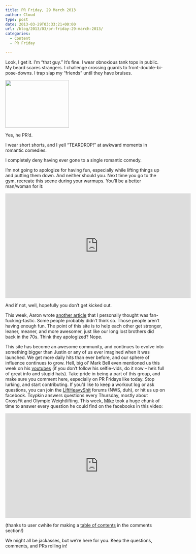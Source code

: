 ```yaml
---
title: PR Friday, 29 March 2013
author: Cloud
type: post
date: 2013-03-29T03:33:21+00:00
url: /blog/2013/03/pr-friday-29-march-2013/
categories:
  - Content
  - PR Friday

---
```

Look, I get it. I&#8217;m &#8220;that guy.&#8221; It&#8217;s fine. I wear obnoxious tank tops in public. My beard scares strangers. I challenge crossing guards to front-double-bi-pose-downs. I trap slap my &#8220;friends&#8221; until they have bruises.

<div id="attachment_8934" style="width: 210px" class="wp-caption aligncenter">
  <a href="/blog/2013/03/pr-friday-29-march-2013/rory-slap/" rel="attachment wp-att-8934"><img aria-describedby="caption-attachment-8934" data-attachment-id="8934" data-permalink="/blog/2013/03/pr-friday-29-march-2013/rory-slap/" data-orig-file="/2013/03/rory-slap.jpg" data-orig-size="960,720" data-comments-opened="1" data-image-meta="{&quot;aperture&quot;:&quot;0&quot;,&quot;credit&quot;:&quot;&quot;,&quot;camera&quot;:&quot;&quot;,&quot;caption&quot;:&quot;&quot;,&quot;created_timestamp&quot;:&quot;0&quot;,&quot;copyright&quot;:&quot;&quot;,&quot;focal_length&quot;:&quot;0&quot;,&quot;iso&quot;:&quot;0&quot;,&quot;shutter_speed&quot;:&quot;0&quot;,&quot;title&quot;:&quot;&quot;}" data-image-title="rory slap" data-image-description="" data-medium-file="/2013/03/rory-slap-200x150.jpg" data-large-file="/2013/03/rory-slap-450x337.jpg" class="size-medium wp-image-8934 " src="/2013/03/rory-slap-200x150.jpg" alt="" width="200" height="150" srcset="/2013/03/rory-slap-200x150.jpg 200w, /2013/03/rory-slap-150x112.jpg 150w, /2013/03/rory-slap-450x337.jpg 450w, /2013/03/rory-slap-400x300.jpg 400w, /2013/03/rory-slap.jpg 960w" sizes="(max-width: 200px) 100vw, 200px" /></a>
  
  <p id="caption-attachment-8934" class="wp-caption-text">
    Yes, he PR&#8217;d.
  </p>
</div>

I wear short shorts, and I yell &#8220;TEARDROP!&#8221; at awkward moments in romantic comedies.

I completely deny having ever gone to a single romantic comedy.

I&#8217;m not going to apologize for having fun, especially while lifting things up and putting them down. And neither should you. Next time you go to the gym, recreate this scene during your warmups. You&#8217;ll be a better man/woman for it:

<span class="embed-youtube" style="text-align:center; display: block;"><iframe class='youtube-player' type='text/html' width='584' height='329' src='https://www.youtube.com/embed/0qPmGMfMdWA?version=3&#038;rel=1&#038;fs=1&#038;autohide=2&#038;showsearch=0&#038;showinfo=1&#038;iv_load_policy=1&#038;wmode=transparent' allowfullscreen='true' style='border:0;'></iframe></span>

And if not, well, hopefully you don&#8217;t get kicked out.

This week, Aaron wrote <a href="/blog/2013/03/70s-big-attitude-2/" target="_blank">another article</a> that I personally thought was fan-fucking-tastic. Some people probably didn&#8217;t think so. Those people aren&#8217;t having enough fun. The point of this site is to help each other get stronger, leaner, meaner, and more awesomer, just like our long lost brothers did back in the 70s. Think they apologized? Nope.

This site has become an awesome community, and continues to evolve into something bigger than Justin or any of us ever imagined when it was launched. We get more daily hits than ever before, and our sphere of influence continues to grow. Hell, big ol&#8217; Mark Bell even mentioned us this week on his <a href="http://www.youtube.com/watch?v=XDv-C3Xtb2A" target="_blank">youtubes</a> (if you don&#8217;t follow his selfie-vids, do it now &#8211; he&#8217;s full of great info and stupid hats). Take pride in being a part of this group, and make sure you comment here, especially on PR Fridays like today. Stop lurking, and start contributing. If you&#8217;d like to keep a workout log or ask questions, you can join the <a title="Go here and register. " href="http://liftheavyshit.com/forum/" target="_blank">LiftHeavyShit</a> forums (NWS, duh), or hit us up on facebook. Tsypkin answers questions every Thursday, mostly about CrossFit and Olympic Weightlifting. This week, <a href="/mike/" target="_blank">Mike</a> took a huge chunk of time to answer every question he could find on the facebooks in this video:

<span class="embed-youtube" style="text-align:center; display: block;"><iframe class='youtube-player' type='text/html' width='584' height='329' src='https://www.youtube.com/embed/6DR756jVn5A?version=3&#038;rel=1&#038;fs=1&#038;autohide=2&#038;showsearch=0&#038;showinfo=1&#038;iv_load_policy=1&#038;wmode=transparent' allowfullscreen='true' style='border:0;'></iframe></span>

(thanks to user cwhite for making a [table of contents][1] in the comments section!)

We might all be jackasses, but we&#8217;re here for you. Keep the questions, comments, and PRs rolling in!

&nbsp;

&nbsp;

 [1]: /blog/2013/03/pr-friday-29-march-2013/comment-page-1/#comment-34474